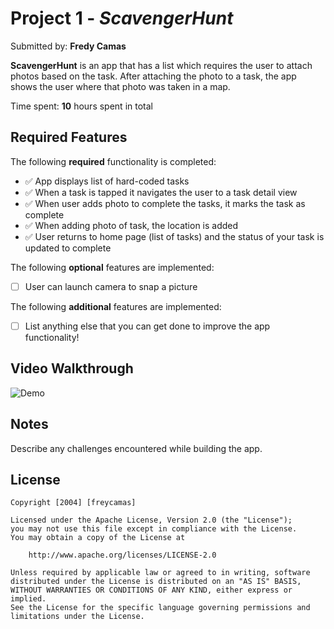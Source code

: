 

# Project 1 - *ScavengerHunt*

Submitted by: **Fredy Camas**

**ScavengerHunt** is an app that has a list which requires the user to attach photos based on the task. After attaching the photo to a task, the app shows the user where that photo was taken in a map.

Time spent: **10** hours spent in total

## Required Features

The following **required** functionality is completed:

- ✅ App displays list of hard-coded tasks
- ✅ When a task is tapped it navigates the user to a task detail view
- ✅ When user adds photo to complete the tasks, it marks the task as complete
- ✅ When adding photo of task, the location is added
- ✅ User returns to home page (list of tasks) and the status of your task is updated to complete
 
The following **optional** features are implemented:

- [ ] User can launch camera to snap a picture    

The following **additional** features are implemented:

- [ ] List anything else that you can get done to improve the app functionality!

## Video Walkthrough

![Demo](https://github.com/fcamas/ScavengerHunt/assets/76220782/20b81e2d-d5ad-457f-9e58-a0ea469c0c87)


## Notes

Describe any challenges encountered while building the app.


## License

    Copyright [2004] [freycamas]

    Licensed under the Apache License, Version 2.0 (the "License");
    you may not use this file except in compliance with the License.
    You may obtain a copy of the License at

        http://www.apache.org/licenses/LICENSE-2.0

    Unless required by applicable law or agreed to in writing, software
    distributed under the License is distributed on an "AS IS" BASIS,
    WITHOUT WARRANTIES OR CONDITIONS OF ANY KIND, either express or implied.
    See the License for the specific language governing permissions and
    limitations under the License.
